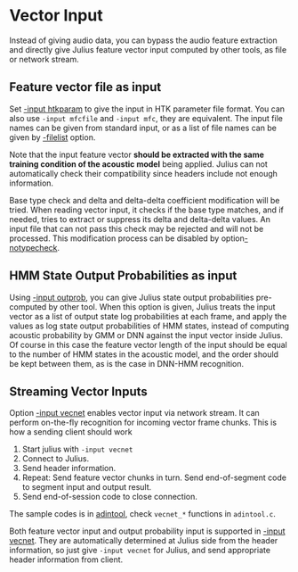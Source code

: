 # Vector Input

Instead of giving audio data, you can bypass the audio feature extraction and directly give Julius feature vector input computed by other tools, as file or network stream.

## Feature vector file as input

Set [-input htkparam](https://github.com/julius-speech/julius/blob/master/doc/Options.md#-input-micfilerawfilemfcfileoutprobadinnetvecnetstdinnetaudioalsaossesdpulseaudio) to give the input in HTK parameter file format.  You can also use `-input mfcfile` and `-input mfc`, they are equivalent.  The input file names can be given from standard input, or as a list of file names can be given by [-filelist](https://github.com/julius-speech/julius/blob/master/doc/Options.md#-filelist-filename) option.

Note that the input feature vector **should be extracted with the same training condition of the acoustic model** being applied. Julius can not automatically check their compatibility since headers include not enough information.

Base type check and delta and delta-delta coefficient modification will be tried.  When reading vector input, it checks if the base type matches, and if needed, tries to extract or suppress its delta and delta-delta values.  An input file that can not pass this check may be rejected and will not be processed. This modification process can be disabled by option[-notypecheck](https://github.com/julius-speech/julius/blob/master/doc/Options.md#-notypecheck).

## HMM State Output Probabilities as input

Using [-input outprob](https://github.com/julius-speech/julius/blob/master/doc/Options.md#-input-micfilerawfilemfcfileoutprobadinnetvecnetstdinnetaudioalsaossesdpulseaudio), you can give Julius state output probabilities pre-computed by other tool.   When this option is given, Julius treats the input vector as a list of output state log probabilities at each frame, and apply the values as log state output probabilities of HMM states, instead of computing acoustic probability by GMM or DNN against the input vector inside Julius.  Of course in this case the feature vector length of the input should be equal to the number of HMM states in the acoustic model, and the order should be kept between them, as is the case in DNN-HMM recognition.

## Streaming Vector Inputs

 Option [-input vecnet](https://github.com/julius-speech/julius/blob/master/doc/Options.md#-input-micfilerawfilemfcfileoutprobadinnetvecnetstdinnetaudioalsaossesdpulseaudio) enables vector input via network stream. It can perform on-the-fly recognition for incoming vector frame chunks.  This is how a sending client should work

1. Start julius with `-input vecnet`
2. Connect to Julius.
3. Send header information.
4. Repeat:
Send feature vector chunks in turn.
Send end-of-segment code to segment input and output result.
5. Send end-of-session code to close connection.

The sample codes is in [adintool](https://github.com/julius-speech/julius/blob/master/adintool), check `vecnet_*` functions in `adintool.c`.

Both feature vector input and output probability input is supported in [-input vecnet](https://github.com/julius-speech/julius/blob/master/doc/Options.md#-input-micfilerawfilemfcfileoutprobadinnetvecnetstdinnetaudioalsaossesdpulseaudio).  They are automatically determined at Julius side from the header information, so just give `-input vecnet` for Julius, and send appropriate header information from client.

